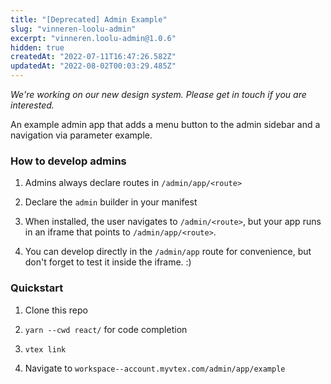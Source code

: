 ```yaml
---
title: "[Deprecated] Admin Example"
slug: "vinneren-loolu-admin"
excerpt: "vinneren.loolu-admin@1.0.6"
hidden: true
createdAt: "2022-07-11T16:47:26.582Z"
updatedAt: "2022-08-02T00:03:29.485Z"
---
```

_We're working on our new design system. Please get in touch if you are interested._

An example admin app that adds a menu button to the admin sidebar and a navigation via parameter example.

### How to develop admins

1. Admins always declare routes in `/admin/app/<route>`

2. Declare the `admin` builder in your manifest

3. When installed, the user navigates to `/admin/<route>`, but your app runs in an iframe that points to `/admin/app/<route>`.

4. You can develop directly in the `/admin/app` route for convenience, but don't forget to test it inside the iframe. :)

### Quickstart

1. Clone this repo

2. `yarn --cwd react/` for code completion

3. `vtex link`

4. Navigate to `workspace--account.myvtex.com/admin/app/example`